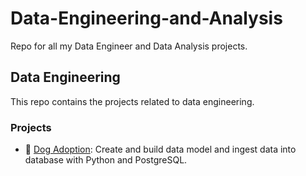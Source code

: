 # Data-Engineering-and-Analysis
Repo for all my Data Engineer and Data Analysis projects.


## Data Engineering

This repo contains the projects related to data engineering.

### Projects

- 🐶 [Dog Adoption](https://github.com/chandravamshi-ai/Data-Engineering-and-Analysis/tree/main/Dog%20Adoption): Create and build data model and ingest data into database with Python and PostgreSQL.
